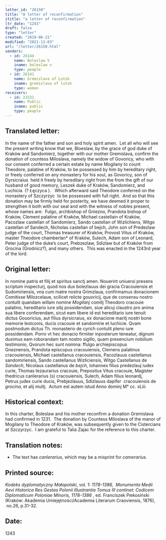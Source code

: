 ```yaml
---
letter_id: "26150"
title: "A letter of reconfirmation"
ititle: "a letter of reconfirmation"
ltr_date: "1243"
draft: false
type: "letter"
created: "2019-06-21"
modified: "2021-12-03"
url: "/letter/26150.html"
senders:
  - id: 26144
    name: Boleslaw V
    iname: boleslaw v
    type: people
  - id: 26141
    name: Gremislava of Lutsk
    iname: gremislava of lutsk
    type: woman
receivers:
  - id: 21531
    name: Public
    iname: public
    type: people
---
```

<h2> Translated letter:</h2><p>In the name of the father and son and holy spirit amen.&nbsp; Let all who will see the present writing know that we, Bloeslaw, by the grace of god duke of Kraków and Sandomierz, together with our mother Gremislava, confirm the donation of countess Miloslava, namely the widow of Govoricy, who with our consent conferred a certain estate by name Mogilany to count Theodore, palatine of Kraków, to be possessed by him by hereditary right, or freely conferred on any monastery for his soul, as Govoricy, son of Dyrsicraius &nbsp;held it freely by hereditary right from the from the gift of our husband of good memory, Leszek duke of Kraków, Sandomierz, and Luchicia&nbsp; (?&nbsp;Łęczyca&nbsp;).&nbsp; &nbsp;Which afterward said Theodore conferred on the monastery of Szczyrzyc&nbsp; to be possessed with full right.&nbsp; And so that this donation may be firmly held for posterity, we have deemed it proper to strengthen it both with our seal and with the witness of nobles present, whose names are:&nbsp; Fulgo, archbishop of Gniezno, Prandota bishop of Kraków, Clement palatine of Kraków, Michael castellain of Kraków, Pacozlaw castellan of Sandomierz, Sando castellan of Wizlichiens, Witgo castellan of Sandech, Nicholas castellan of bejch, John son of Predezlaw judge of the court, Thomas treasurer of Kraków, Provost Vitus of Kraków, master Theodore chamberlan* of Kraków, Sulech, Adam son of Leonard, Peter judge of the duke’s court, Prebzezlaw, Sdizlaw but of Kraków from Grocina (Grodnicz?), and many others.&nbsp; This was enacted in the 1243rd year of the lord.</p><h2 class="mt-4"> Original letter:</h2><p>In nomine patris et filij et spiritus sanctj amen. Nouerint uniuersi presens scriptum&nbsp;inspecturj, quod nos dux bolezlauus dei gracia Cracouiensis et Sudomiriensis, vna cum&nbsp;matre nostra Grimzlaua, confirmamus donacionem Comitisse Milozcelaue, scilicet&nbsp;relicte gouoricij, que de consensu nostro contulit quandam willam nomine <i>Mogilanj&nbsp;</i>comitj Theodoro cracouie palatino, hereditario iure sibj possidendam, siue alicuj claustro&nbsp;pro anima sua libere conferendam, sicut eam libere id est hereditario iure tenuit dictus&nbsp;Gouoricius, aut filius dyrsicraius, ex donacione maritj nostri bone memorie lestconis,&nbsp;ducis cracouie et sandomirie et luchicie. Qvam postmodum dictus Th. monasterio de cyrich contulit pleno iure possidendam. Porro vt hec donacio firmiter inposterum&nbsp;teneatur, dignum duximus eam roborandam tam nostro sigillo, quam presencium&nbsp;nobilium testimonio, Qvorum hec sunt nomina: ffulgo archiepiscopus Gneznensis,&nbsp;Prandota episcopus cracouiensis, Clemens palatinus cracouiensis, Michael castellanus&nbsp;cracouiensis, Pacozlauus castellanus sandomiriensis, Sando castellanus Wizliciensis,&nbsp;Witgo Castellanus de <i>Sandech</i>, Nicolaus castellanus de <i>bejch,</i> Iohannes filius&nbsp;predezlauj iudex curie, Thomas tezaurarius cracouie, Prepositus Vitus cracouie,&nbsp;Magister thedricus canlerarius (s) cracouiensis, Sulech, Adam filius leonardj, Petrus&nbsp;judex curie ducis, Prebjezlauus, Sdizlauus dapifer&nbsp; cracouiensis de <i>grocina</i>, et alij multj.&nbsp;&nbsp;Actum est autem istud Anno dominj M° cc. xLiii.</p><h2 class="mt-4"> Historical context:</h2><p>In this charter, Boleslaw and his mother reconfirm a donation Gremislava had confirmed in 1231.&nbsp; The donation by Countess Miloslava of the manor of Mogilany to Theodore of Kraków, was subsequently given to the Cistercians at Szczyrzyc.&nbsp;&nbsp;I am grateful to Talia Zajac for the reference to this charter.</p><h2 class="mt-4"> Translation notes:</h2><ul><li>The text has <i>canlerarius</i>, which may be a misprint for <i>camerarius</i>.</li></ul><h2 class="mt-4"> Printed source:</h2><p><i><span>Kodeks dyplomatyczny Małopolski</span></i><span>, vol. 1: <i>1178-1386, </i>&nbsp;<i>Monumenta Medii Aevi Historica Res Gestas Polonii Illustrantia Tomus III continet: Codicem Diplomaticum Poloniae Minoris, 1178-1386</i> , ed. Franciszek Piekosiński (Kraków: Akademia Umiejętności/Academia Literarum Craoviensis, 1876), &nbsp;no.26, p.31-32.&nbsp;&nbsp;</span></p><h2 class="mt-4"> Date:</h2>1243